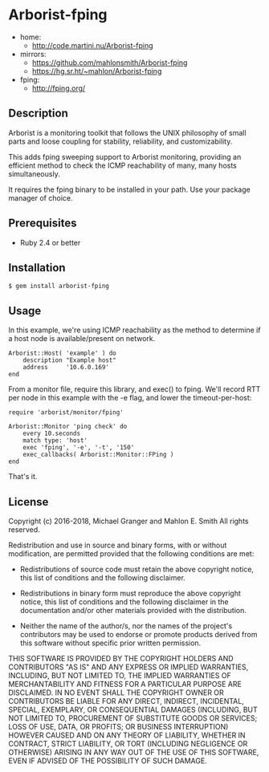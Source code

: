 # Arborist-fping

 * home:
   * http://code.martini.nu/Arborist-fping
 * mirrors:
   * https://github.com/mahlonsmith/Arborist-fping
   * https://hg.sr.ht/~mahlon/Arborist-fping
 * fping:
   * http://fping.org/


## Description

Arborist is a monitoring toolkit that follows the UNIX philosophy
of small parts and loose coupling for stability, reliability, and
customizability.

This adds fping sweeping support to Arborist monitoring, providing an
efficient method to check the ICMP reachability of many, many hosts
simultaneously.

It requires the fping binary to be installed in your path.  Use your
package manager of choice.


## Prerequisites

* Ruby 2.4 or better


## Installation

    $ gem install arborist-fping


## Usage

In this example, we're using ICMP reachability as the method to
determine if a host node is available/present on network.

	Arborist::Host( 'example' ) do
		description "Example host"
		address     '10.6.0.169'
	end


From a monitor file, require this library, and exec() to fping.  We'll
record RTT per node in this example with the -e flag, and lower the
timeout-per-host:

	require 'arborist/monitor/fping'

	Arborist::Monitor 'ping check' do
		every 10.seconds
		match type: 'host'
		exec 'fping', '-e', '-t', '150'
		exec_callbacks( Arborist::Monitor::FPing )
	end

That's it.


## License

Copyright (c) 2016-2018, Michael Granger and Mahlon E. Smith
All rights reserved.

Redistribution and use in source and binary forms, with or without
modification, are permitted provided that the following conditions are met:

* Redistributions of source code must retain the above copyright notice,
  this list of conditions and the following disclaimer.

* Redistributions in binary form must reproduce the above copyright notice,
  this list of conditions and the following disclaimer in the documentation
  and/or other materials provided with the distribution.

* Neither the name of the author/s, nor the names of the project's
  contributors may be used to endorse or promote products derived from this
  software without specific prior written permission.

THIS SOFTWARE IS PROVIDED BY THE COPYRIGHT HOLDERS AND CONTRIBUTORS "AS IS"
AND ANY EXPRESS OR IMPLIED WARRANTIES, INCLUDING, BUT NOT LIMITED TO, THE
IMPLIED WARRANTIES OF MERCHANTABILITY AND FITNESS FOR A PARTICULAR PURPOSE ARE
DISCLAIMED. IN NO EVENT SHALL THE COPYRIGHT OWNER OR CONTRIBUTORS BE LIABLE
FOR ANY DIRECT, INDIRECT, INCIDENTAL, SPECIAL, EXEMPLARY, OR CONSEQUENTIAL
DAMAGES (INCLUDING, BUT NOT LIMITED TO, PROCUREMENT OF SUBSTITUTE GOODS OR
SERVICES; LOSS OF USE, DATA, OR PROFITS; OR BUSINESS INTERRUPTION) HOWEVER
CAUSED AND ON ANY THEORY OF LIABILITY, WHETHER IN CONTRACT, STRICT LIABILITY,
OR TORT (INCLUDING NEGLIGENCE OR OTHERWISE) ARISING IN ANY WAY OUT OF THE USE
OF THIS SOFTWARE, EVEN IF ADVISED OF THE POSSIBILITY OF SUCH DAMAGE.


